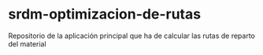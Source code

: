# srdm-optimizacion-de-rutas
Repositorio de la aplicación principal que ha de calcular las rutas de reparto del material
